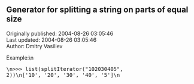 ## Generator for splitting a string on parts of equal size  
Originally published: 2004-08-26 03:05:46  
Last updated: 2004-08-26 03:05:46  
Author: Dmitry Vasiliev  
  
Example:\n<pre>\n>>> list(splitIterator("102030405", 2))\n['10', '20', '30', '40', '5']\n</pre>